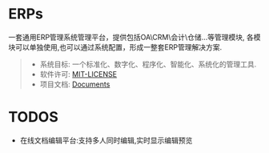 ERPs
====

一套通用ERP管理系统管理平台，提供包括OA\CRM\会计\仓储...等管理模块, 
各模块可以单独使用,也可以通过系统配置，形成一整套ERP管理解决方案.

> * 系统目标: 一个标准化、数字化、程序化、智能化、系统化的管理工具.
> * 软件许可: [MIT-LICENSE](./LICENSE)
> * 项目文档: [Documents](./doc/README.md)

# TODOS

* 在线文档编辑平台:支持多人同时编辑,实时显示编辑预览


